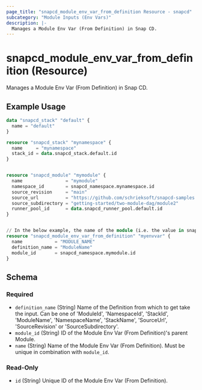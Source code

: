 ```yaml
---
page_title: "snapcd_module_env_var_from_definition Resource - snapcd"
subcategory: "Module Inputs (Env Vars)"
description: |-
  Manages a Module Env Var (From Definition) in Snap CD.
---
```


# snapcd_module_env_var_from_definition (Resource)

Manages a Module Env Var (From Definition) in Snap CD.


## Example Usage

```terraform
data "snapcd_stack" "default" {
  name = "default"
}

resource "snapcd_stack" "mynamespace" {
  name     = "mynamespace"
  stack_id = data.snapcd_stack.default.id
}


resource "snapcd_module" "mymodule" {
  name                = "mymodule"
  namespace_id        = snapcd_namespace.mynamespace.id
  source_revision     = "main"
  source_url          = "https://github.com/schrieksoft/snapcd-samples.git"
  source_subdirectory = "getting-started/two-module-dag/module2"
  runner_pool_id      = data.snapcd_runner_pool.default.id
}


// In the below example, the name of the module (i.e. the value in snapcd_module.mymodule.name) will be bound to the "SNAPCD_ENV_MODULE_NAME" environment variable when this module executes on the Runner.
resource "snapcd_module_env_var_from_definition" "myenvvar" {
  name            = "MODULE_NAME"
  definition_name = "ModuleName"
  module_id       = snapcd_namespace.mymodule.id
}
```

<!-- schema generated by tfplugindocs -->
## Schema

### Required

- `definition_name` (String) Name of the Definition from which to get take the input. Can be one of 'ModuleId', 'NamespaceId', 'StackId', 'ModuleName', 'NamespaceName', 'StackName', 'SourceUrl', 'SourceRevision' or 'SourceSubdirectory'.
- `module_id` (String) ID of the Module Env Var (From Definition)'s parent Module.
- `name` (String) Name of the Module Env Var (From Definition).  Must be unique in combination with `module_id`.

### Read-Only

- `id` (String) Unique ID of the Module Env Var (From Definition).
